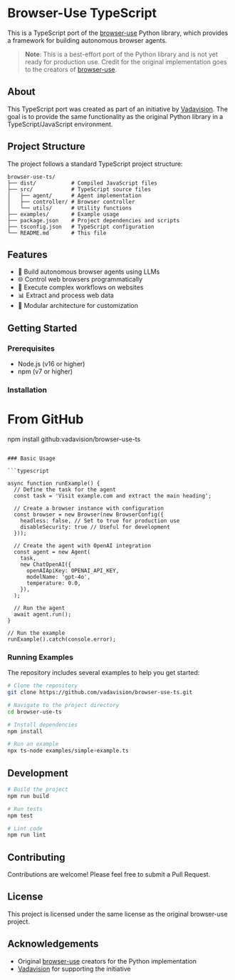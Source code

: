 # Browser-Use TypeScript

This is a TypeScript port of the [browser-use](https://github.com/browser-use/browser-use) Python library, which provides a framework for building autonomous browser agents.

> **Note**: This is a best-effort port of the Python library and is not yet ready for production use. Credit for the original implementation goes to the creators of [browser-use](https://github.com/browser-use/browser-use).

## About

This TypeScript port was created as part of an initiative by [Vadavision](https://www.vadavision.com). The goal is to provide the same functionality as the original Python library in a TypeScript/JavaScript environment.

## Project Structure

The project follows a standard TypeScript project structure:

```
browser-use-ts/
├── dist/           # Compiled JavaScript files
├── src/            # TypeScript source files
│   ├── agent/      # Agent implementation
│   ├── controller/ # Browser controller
│   └── utils/      # Utility functions
├── examples/       # Example usage
├── package.json    # Project dependencies and scripts
├── tsconfig.json   # TypeScript configuration
└── README.md       # This file
```

## Features

- 🤖 Build autonomous browser agents using LLMs
- 🌐 Control web browsers programmatically
- 🔄 Execute complex workflows on websites
- 📊 Extract and process web data
- 🧩 Modular architecture for customization

## Getting Started

### Prerequisites

- Node.js (v16 or higher)
- npm (v7 or higher)

### Installation

# From GitHub
npm install github:vadavision/browser-use-ts
```

### Basic Usage

```typescript

async function runExample() {
  // Define the task for the agent
  const task = 'Visit example.com and extract the main heading';

  // Create a browser instance with configuration
  const browser = new Browser(new BrowserConfig({
    headless: false, // Set to true for production use
    disableSecurity: true // Useful for development
  }));

  // Create the agent with OpenAI integration
  const agent = new Agent(
    task,
    new ChatOpenAI({
      openAIApiKey: OPENAI_API_KEY,
      modelName: 'gpt-4o',
      temperature: 0.0,
    }),
  );

  // Run the agent
  await agent.run();
}

// Run the example
runExample().catch(console.error);
```

### Running Examples

The repository includes several examples to help you get started:

```bash
# Clone the repository
git clone https://github.com/vadavision/browser-use-ts.git

# Navigate to the project directory
cd browser-use-ts

# Install dependencies
npm install

# Run an example
npx ts-node examples/simple-example.ts
```

## Development

```bash
# Build the project
npm run build

# Run tests
npm test

# Lint code
npm run lint
```

## Contributing

Contributions are welcome! Please feel free to submit a Pull Request.

## License

This project is licensed under the same license as the original browser-use project.

## Acknowledgements

- Original [browser-use](https://github.com/browser-use/browser-use) creators for the Python implementation
- [Vadavision](https://www.vadavision.com) for supporting the initiative
